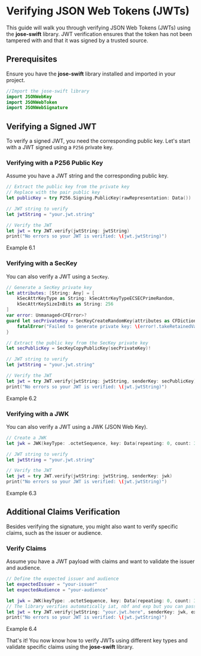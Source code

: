 # Verifying JSON Web Tokens (JWTs)

This guide will walk you through verifying JSON Web Tokens (JWTs) using the **jose-swift** library. JWT verification ensures that the token has not been tampered with and that it was signed by a trusted source.

## Prerequisites

Ensure you have the **jose-swift** library installed and imported in your project.

```swift
//Import the jose-swift library
import JSONWebKey
import JSONWebToken
import JSONWebSignature
```

## Verifying a Signed JWT

To verify a signed JWT, you need the corresponding public key. Let's start with a JWT signed using a `P256` private key.

### Verifying with a P256 Public Key

Assume you have a JWT string and the corresponding public key.

```swift
// Extract the public key from the private key
// Replace with the pair public key
let publicKey = try P256.Signing.PublicKey(rawRepresentation: Data())

// JWT string to verify
let jwtString = "your.jwt.string"

// Verify the JWT
let jwt = try JWT.verify(jwtString: jwtString)
print("No errors so your JWT is verified: \(jwt.jwtString)")
```
Example 6.1

### Verifying with a SecKey

You can also verify a JWT using a `SecKey`.

```swift
// Generate a SecKey private key
let attributes: [String: Any] = [
    kSecAttrKeyType as String: kSecAttrKeyTypeECSECPrimeRandom,
    kSecAttrKeySizeInBits as String: 256
]
var error: Unmanaged<CFError>?
guard let secPrivateKey = SecKeyCreateRandomKey(attributes as CFDictionary, &error) else {
    fatalError("Failed to generate private key: \(error!.takeRetainedValue())")
}

// Extract the public key from the SecKey private key
let secPublicKey = SecKeyCopyPublicKey(secPrivateKey)!

// JWT string to verify
let jwtString = "your.jwt.string"

// Verify the JWT
let jwt = try JWT.verify(jwtString: jwtString, senderKey: secPublicKey)
print("No errors so your JWT is verified: \(jwt.jwtString)")
```
Example 6.2

### Verifying with a JWK

You can also verify a JWT using a JWK (JSON Web Key).

```swift
// Create a JWK
let jwk = JWK(keyType: .octetSequence, key: Data(repeating: 0, count: 32))

// JWT string to verify
let jwtString = "your.jwt.string"

// Verify the JWT
let jwt = try JWT.verify(jwtString: jwtString, senderKey: jwk)
print("No errors so your JWT is verified: \(jwt.jwtString)")
```
Example 6.3

## Additional Claims Verification

Besides verifying the signature, you might also want to verify specific claims, such as the issuer or audience.

### Verify Claims

Assume you have a JWT payload with claims and want to validate the issuer and audience.

```swift
// Define the expected issuer and audience
let expectedIssuer = "your-issuer"
let expectedAudience = "your-audience"

let jwk = JWK(keyType: .octetSequence, key: Data(repeating: 0, count: 32))
// The library verifies automatically iat, nbf and exp but you can pass values for iss, sub and aud
let jwt = try JWT.verify(jwtString: "your.jwt.here", senderKey: jwk, expectedIssuer: expectedIssuer, expectedAudience: expectedAudience)
print("No errors so your JWT is verified: \(jwt.jwtString)")
```
Example 6.4

That's it! You now know how to verify JWTs using different key types and validate specific claims using the **jose-swift** library.
